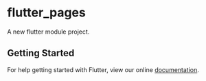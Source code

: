 # flutter_pages

A new flutter module project.

## Getting Started

For help getting started with Flutter, view our online
[documentation](https://flutter.dev/).
